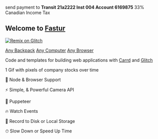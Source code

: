 send payment to **Transit 21a2222 Inst 004 Account 6169875**
33% Canadian Income Tax

## Welcome to [Fastur](https://code.fastur.com/)
[![Remix on Glitch](https://cdn.glitch.com/2703baf2-b643-4da7-ab91-7ee2a2d00b5b%2Fremix-button.svg)](https://glitch.com/edit/#!/import/github/fasturdotcom/t)

[Any Backpack](https://www.amazon.ca/slp/jansport-backpack/ma5jsxxc9dkm6yg) 
[Any Computer](https://www.amazon.ca/s?k=raspberry-pi)
[Any Browser](https://downloads.raspberrypi.org/NOOBS_latest)

Code and templates for building web applications with [Carrd](https://www.carrd.co) and [Glitch](https://www.glitch.com)

1 Gif with pixels of company stocks over time

🚀 Node & Browser Support

⚡️️ Simple, & Powerful Camera API

💎 Puppeteer

🔥 Watch Events

📼 Record to Disk or Local Storage

⏱ Slow Down or Speed Up Time 
